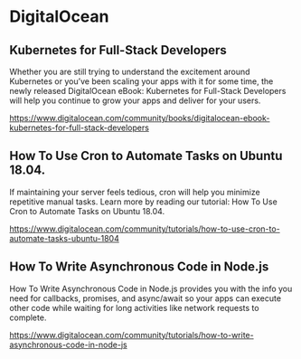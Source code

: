 # DigitalOcean



##  Kubernetes for Full-Stack Developers
Whether you are still trying to understand the excitement around Kubernetes or you’ve been scaling your apps with it for some time, the newly released DigitalOcean eBook: Kubernetes for Full-Stack Developers will help you continue to grow your apps and deliver for your users.

https://www.digitalocean.com/community/books/digitalocean-ebook-kubernetes-for-full-stack-developers

## How To Use Cron to Automate Tasks on Ubuntu 18.04.
If maintaining your server feels tedious, cron will help you minimize repetitive manual tasks. Learn more by reading our tutorial: How To Use Cron to Automate Tasks on Ubuntu 18.04.

https://www.digitalocean.com/community/tutorials/how-to-use-cron-to-automate-tasks-ubuntu-1804

## How To Write Asynchronous Code in Node.js
How To Write Asynchronous Code in Node.js provides you with the info you need for callbacks, promises, and async/await so your apps can execute other code while waiting for long activities like network requests to complete.

https://www.digitalocean.com/community/tutorials/how-to-write-asynchronous-code-in-node-js

